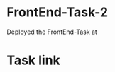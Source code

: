# FrontEnd-Task-2
Deployed the FrontEnd-Task at 
<a name="custom_anchor_name"></a>
# Task link
[](#front-end-task-gud7k0l9e-harshav45.vercel.app)
